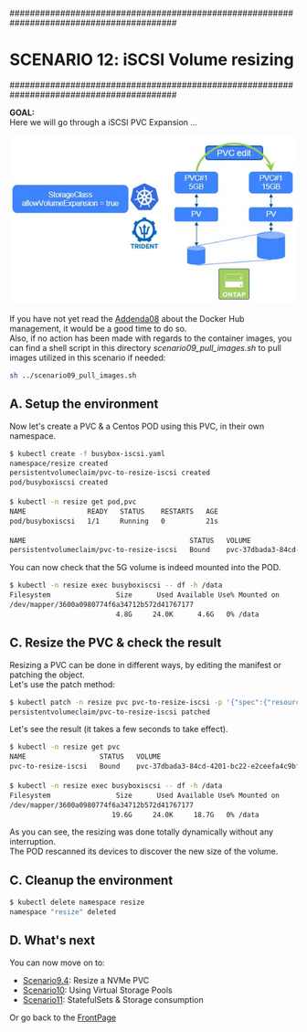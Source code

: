 #########################################################################################
# SCENARIO 12: iSCSI Volume resizing
#########################################################################################

**GOAL:**  
Here we will go through a iSCSI PVC Expansion ...

<p align="center"><img src="../Images/scenario09_2.jpg"></p>

If you have not yet read the [Addenda08](../../../Addendum/Addenda08) about the Docker Hub management, it would be a good time to do so.  
Also, if no action has been made with regards to the container images, you can find a shell script in this directory *scenario09_pull_images.sh* to pull images utilized in this scenario if needed:  
```bash
sh ../scenario09_pull_images.sh
```

## A. Setup the environment

Now let's create a PVC & a Centos POD using this PVC, in their own namespace.  
```bash
$ kubectl create -f busybox-iscsi.yaml
namespace/resize created
persistentvolumeclaim/pvc-to-resize-iscsi created
pod/busyboxiscsi created

$ kubectl -n resize get pod,pvc
NAME               READY   STATUS    RESTARTS   AGE
pod/busyboxiscsi   1/1     Running   0          21s

NAME                                        STATUS   VOLUME                                     CAPACITY   ACCESS MODES   STORAGECLASS          VOLUMEATTRIBUTESCLASS   AGE
persistentvolumeclaim/pvc-to-resize-iscsi   Bound    pvc-37dbada3-84cd-4201-bc22-e2ceefa4c9bf   5Gi        RWO            storage-class-iscsi   <unset>                 21s
```

You can now check that the 5G volume is indeed mounted into the POD.  
```bash
$ kubectl -n resize exec busyboxiscsi -- df -h /data
Filesystem                Size      Used Available Use% Mounted on
/dev/mapper/3600a0980774f6a34712b572d41767177
                          4.8G     24.0K      4.6G   0% /data
```

## C. Resize the PVC & check the result

Resizing a PVC can be done in different ways, by editing the manifest or patching the object.  
Let's use the patch method:
```bash
$ kubectl patch -n resize pvc pvc-to-resize-iscsi -p '{"spec":{"resources":{"requests":{"storage":"20Gi"}}}}'
persistentvolumeclaim/pvc-to-resize-iscsi patched
```

Let's see the result (it takes a few seconds to take effect).  
```bash
$ kubectl -n resize get pvc
NAME                  STATUS   VOLUME                                     CAPACITY   ACCESS MODES   STORAGECLASS          VOLUMEATTRIBUTESCLASS   AGE
pvc-to-resize-iscsi   Bound    pvc-37dbada3-84cd-4201-bc22-e2ceefa4c9bf   20Gi       RWO            storage-class-iscsi   <unset>                 2m50s

$ kubectl -n resize exec busyboxiscsi -- df -h /data
Filesystem                Size      Used Available Use% Mounted on
/dev/mapper/3600a0980774f6a34712b572d41767177
                         19.6G     24.0K     18.7G   0% /data
```
As you can see, the resizing was done totally dynamically without any interruption.  
The POD rescanned its devices to discover the new size of the volume.  

## C. Cleanup the environment

```bash
$ kubectl delete namespace resize
namespace "resize" deleted
```

## D. What's next

You can now move on to:  
- [Scenario9.4](../4_NVMe): Resize a NVMe PVC  
- [Scenario10](../../Scenario10): Using Virtual Storage Pools  
- [Scenario11](../../Scenario11): StatefulSets & Storage consumption  

Or go back to the [FrontPage](https://github.com/YvosOnTheHub/LabNetApp)